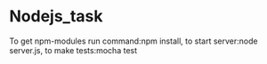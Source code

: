 # Nodejs_task
To get npm-modules run command:npm install,
to start server:node server.js,
to make tests:mocha test

